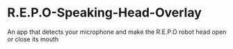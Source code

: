 # R.E.P.O-Speaking-Head-Overlay
An app that detects your microphone and make the R.E.P.O robot head open or close its mouth
